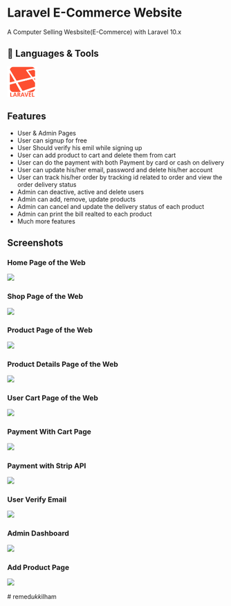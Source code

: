 # Laravel E-Commerce Website
A Computer Selling Wesbsite(E-Commerce) with Laravel 10.x
## 🧰 Languages & Tools

<img src="https://github.com/devicons/devicon/blob/master/icons/laravel/laravel-plain-wordmark.svg" title="Laravel" alt="Laravel" width="70" height="70"/>&nbsp;

## Features

- User & Admin Pages
- User can signup for free
- User Should verify his emil while signing up
- User can add product to cart and delete them from cart
- User can do the payment with both Payment by card or cash on delivery
- User can update his/her email, password and delete his/her account
- User can track his/her order by tracking id related to order and view the order delivery status
- Admin can deactive, active and delete users
- Admin can add, remove, update products
- Admin can cancel and update the delivery status of each product
- Admin can print the bill realted to each product
- Much more features


## Screenshots

<h3>Home Page of the Web</h3>

<img src='https://github.com/nazir20/Laravel-E-Commerce/blob/main/screenshots/homepage.png'>


<h3>Shop Page of the Web</h3>
<img src='https://github.com/nazir20/Laravel-E-Commerce/blob/main/screenshots/shop.png'>

<h3>Product Page of the Web</h3>
<img src='https://github.com/nazir20/Laravel-E-Commerce/blob/main/screenshots/products.png'>

<h3>Product Details Page of the Web</h3>
<img src='https://github.com/nazir20/Laravel-E-Commerce/blob/main/screenshots/product-details.png'>

<h3>User Cart Page of the Web</h3>
<img src='https://github.com/nazir20/Laravel-E-Commerce/blob/main/screenshots/cart.png'>

<h3>Payment With Cart Page</h3>
<img src='https://github.com/nazir20/Laravel-E-Commerce/blob/main/screenshots/payment.png'>

<h3>Payment with Strip API</h3>
<img src='https://github.com/nazir20/Laravel-E-Commerce/blob/main/screenshots/stripe%20payment.png'>

<h3>User Verify Email</h3>
<img src='https://github.com/nazir20/Laravel-E-Commerce/blob/main/screenshots/verify%20email.png'>

<h3>Admin Dashboard</h3>
<img src='https://github.com/nazir20/Laravel-E-Commerce/blob/main/screenshots/admin%20dashboard.png'>

<h3>Add Product Page</h3>
<img src='https://github.com/nazir20/Laravel-E-Commerce/blob/main/screenshots/add%20product.png'>

#   r e m e d _ u k k _ i l h a m 
 
 